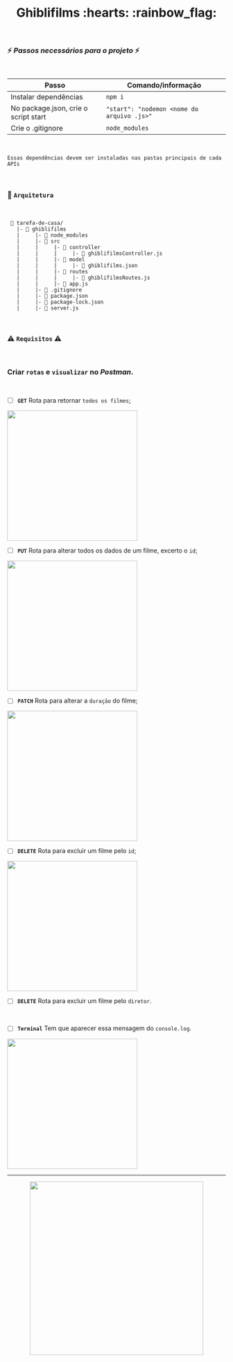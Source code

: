 <h1 align="center">  Ghiblifilms :hearts: :rainbow_flag: </h1> <br>

### :zap: *Passos necessários para o projeto* :zap:
<br>

| Passo | Comando/informação       |
| --------- | ----------- |
| Instalar dependências | `npm i` |
| No package.json, crie o script start   | `"start": "nodemon <nome do arquivo .js>"` |
| Crie o .gitignore     | `node_modules` |

<br>

`Essas dependências devem ser instaladas nas pastas principais de cada APIs`

<br>

### :triangular_ruler: `Arquitetura` 
</br>

```
 📁 tarefa-de-casa/
   |- 📁 ghiblifilms
   |     |- 📁 node_modules 
   |     |- 📁 src
   |     |     |- 📁 controller 
   |     |     |     |- 📄 ghiblifilmsController.js
   |     |     |- 📁 model   
   |     |     |     |- 📄 ghiblifilms.json
   |     |     |- 📁 routes
   |     |     |     |- 📄 ghiblifilmsRoutes.js  
   |     |     |- 📄 app.js   
   |     |- 📄 .gitignore
   |     |- 📄 package.json
   |     |- 📄 package-lock.json
   |     |- 📄 server.js
```
</br>

### :warning: `Requisitos` :warning:
</br>

### Criar `rotas` e `visualizar` no *Postman*.
<br>

- [ ]  **`GET`** Rota para retornar `todos os filmes`;

<p>
  <img width="300" src="https://user-images.githubusercontent.com/84551213/170801996-7b6fec1d-1b09-4171-bbef-49f3d7d27a7a.png" />
<br>

- [ ]  **`PUT`** Rota para alterar todos os dados de um filme, excerto o `id`;

<p>
  <img width="300" src="https://user-images.githubusercontent.com/84551213/170801992-e9c33895-07f9-4861-8002-553c1d3e981a.png" />
<br>

- [ ]  **`PATCH`** Rota para alterar a `duração` do filme;

<p>
  <img width="300" src="https://user-images.githubusercontent.com/84551213/170801997-0f0b75b7-0719-43e8-88f0-9a23e3a51e44.png" />
<br>

- [ ]  **`DELETE`** Rota para excluir um filme pelo `id`;

<p>
  <img width="300" src="https://user-images.githubusercontent.com/84551213/169628852-9abfa940-26a9-488f-9df6-9e1b754dee6d.png" />
<br>

- [ ]  **`DELETE`** Rota para excluir um filme pelo `diretor`.

<p
  <img width="300" src="https://user-images.githubusercontent.com/84551213/170801994-b2a92ede-0364-43d2-be0e-4b9319af3272.png" />
<br>

- [ ]  **`Terminal`** Tem que aparecer essa mensagem do `console.log`.

<p>
  <img width="300" src="https://user-images.githubusercontent.com/84551213/170801993-f1c43b4e-100d-4a22-81c4-7f9dce462529.png" />
<br>



----

<p align="center">
  <img src="https://user-images.githubusercontent.com/84551213/170803965-496a79ad-d58e-43e1-a895-33a1a51df4a9.gif" width= "400px"/>
</p>
